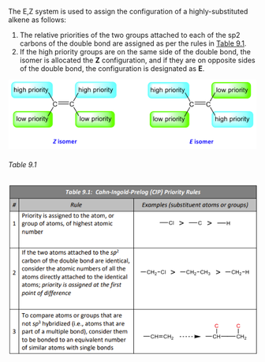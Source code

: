 The E,Z system is used to assign the configuration of a highly-substituted alkene as follows: 

1. The relative priorities of the two groups attached to each of the sp2 carbons of the double bond are assigned as per the rules in [Table 9.1](#Table%209.1).
2. If the high priority groups are on the same side of the double bond, the isomer is allocated the **Z** configuration, and if they are on opposite sides of the double bond, the configuration is designated as **E**.

![](20250321934080.png)
###### Table 9.1
![](20250321936580.png)